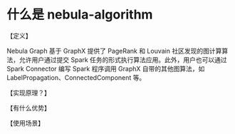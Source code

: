 # 什么是 nebula-algorithm

【定义】

Nebula Graph 基于 GraphX 提供了 PageRank 和 Louvain 社区发现的图计算算法，允许用户通过提交 Spark 任务的形式执行算法应用。此外，用户也可以通过 Spark Connector 编写 Spark 程序调用 GraphX 自带的其他图算法，如 LabelPropagation、ConnectedComponent 等。

【实现原理？】

【有什么优势】

【使用场景】

